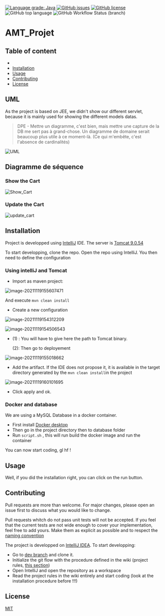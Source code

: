 [![Language grade: Java](https://img.shields.io/lgtm/grade/java/g/Semestre5/AMT_Projet.svg?logo=lgtm&logoWidth=18)](https://lgtm.com/projects/g/Semestre5/AMT_Projet/context:java) [![GitHub issues](https://img.shields.io/github/issues/Semestre5/AMT_Projet)](https://github.com/Semestre5/AMT_Projet/issues) [![GitHub license](https://img.shields.io/github/license/Semestre5/AMT_Projet)](https://github.com/Semestre5/AMT_Projet) ![GitHub top language](https://img.shields.io/github/languages/top/Semestre5/AMT_Projet) ![GitHub Workflow Status (branch)](https://img.shields.io/github/workflow/status/Semestre5/AMT_Projet/Java%20CI%20with%20Maven/dev)


# AMT_Projet

## Table of content

- 
- [Installation](#installation)
- [Usage](#usage)
- [Contributing](#contributing)
- [License](#license)

## UML

As the project is based on JEE, we didn't show our different servlet, because it is mainly used for showing the different models datas. 

> DPE - Mettre un diagramme, c'est bien, mais mettre une capture de la DB me sert pas à grand-chose. Un diagramme de domaine serait beaucoup plus utile à ce moment-là. (Ce qui m'embête, c'est l'absence de cardinalités)
> 
![UML](README.assets/UML.PNG)

## Diagramme de séquence

### Show the Cart

![Show_Cart](README.assets/Show_Cart.png)

### Update the Cart

![update_cart](README.assets/update_cart.png)

## Installation

Project is developped using [IntelliJ](https://www.jetbrains.com/fr-fr/idea/) IDE.
The server is [Tomcat 9.0.54](https://tomcat.apache.org/download-90.cgi)

To start developping, clone the repo. Open the repo using IntelliJ. You then need to define the configuration

### Using intelliJ and Tomcat

- Import as maven project:

![image-20211119155607471](README.assets/image-20211119155607471.png)

And execute ``mvn clean install``

- Create a new configuration

![image-20211119154312209](README.assets/image-20211119154312209.png)

![image-20211119154506543](README.assets/image-20211119154506543.png)

- (1) : You will have to give here the path to Tomcat binary.

  (2): Then go to deployement

![image-20211119155018662](README.assets/image-20211119155018662.png)

- Add the artifact. If the IDE does not propose it, it is available in the target directory generated by the ``mvn clean install``in the project

![image-20211119160101695](README.assets/image-20211119160101695.png)



- Click apply and ok.

### Docker and database

We are using a MySQL Database in a docker container.

- First install [Docker desktop](https://www.docker.com/products/docker-desktop)
- Then go in the project directory then to database folder
- Run ``script.sh`` , this will run build the docker image and run the container

You can now start coding, gl hf ! 

## Usage

Well, if you did the installation right, you can click on the run button.

## Contributing

Pull requests are more than welcome. For major changes, please open an issue first to discuss what you would like to change.

Pull requests whitch do not pass unit tests will not be accepted. If you feel that the current tests are not wide enough to cover your implementation, feel free to add yours. Make them as explicit as possible and to respect the [naming convention](https://github.com/Semestre5/AMT_Projet/wiki/Naming-convention)

The project is developped on [IntelliJ IDEA](https://www.jetbrains.com/idea/). To start developping:

- Go to [dev branch](https://github.com/Semestre5/AMT_Projet/blob/dev/README.md) and clone it.
- Initialize the git flow with the procedure defined in the wiki (project rules, [this section](https://github.com/Semestre5/AMT_Projet/wiki/Project-rules#how-to-interact-with-the-repository))
- Open IntelliJ and open the repository as a workspace
- Read the project rules in the wiki entirely and start coding (look at the installation procedure before !!!)

## License

[MIT](https://choosealicense.com/licenses/mit/)

